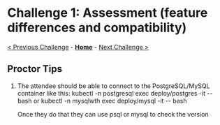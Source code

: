 # Challenge 1: Assessment (feature differences and compatibility) 

[< Previous Challenge](./00-prereqs.md) - **[Home](../README.md)** - [Next Challenge >](./02-size-analysis.md)

## Proctor Tips

1) The attendee should be able to connect to the PostgreSQL/MySQL container like this:
    kubectl -n postgresql exec deploy/postgres -it -- bash
    or
    kubectl -n mysqlwth exec deploy/mysql -it -- bash

    Once they do that they can use psql or mysql to check the version

